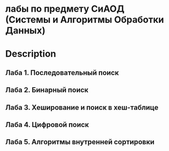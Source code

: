 # лабы по предмету СиАОД (Системы и Алгоритмы Обработки Данных)

# Description

## Лаба 1. Последовательный поиск

## Лаба 2. Бинарный поиск

## Лаба 3. Хеширование и поиск в хеш-таблице

## Лаба 4. Цифровой поиск

## Лаба 5. Алгоритмы внутренней сортировки
